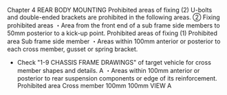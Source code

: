 Chapter 4
REAR BODY MOUNTING 
Prohibited areas of fixing (2)
U-bolts and double-ended brackets are prohibited in the following areas.
② Fixing prohibited areas
・Area from the front end of a sub frame side members to 50mm posterior to a kick-up point.
Prohibited areas of fixing (1)
Prohibited area
Sub frame side member
・Areas within 100mm anterior or posterior to each cross member, gusset or spring bracket.
- Check "1-9 CHASSIS FRAME DRAWINGS" of target vehicle for cross member shapes
and details.
A
・Areas within 100mm anterior or posterior to rear suspension components or edge of its
reinforcement.
Prohibited area
Cross member
100mm 100mm
VIEW A